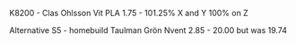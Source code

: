 K8200 - 
Clas Ohlsson Vit PLA 1.75 - 101.25% X and Y 100% on Z

Alternative S5 - homebuild
Taulman Grön Nvent 2.85 - 
20.00 but was 19.74

